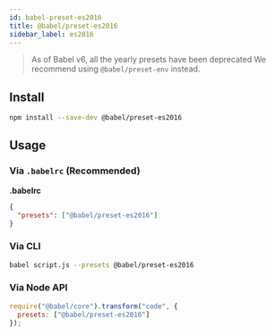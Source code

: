 ```yaml
---
id: babel-preset-es2016
title: @babel/preset-es2016
sidebar_label: es2016
---
```


> As of Babel v6, all the yearly presets have been deprecated
> We recommend using `@babel/preset-env` instead.

## Install

```sh
npm install --save-dev @babel/preset-es2016
```

## Usage

### Via `.babelrc` (Recommended)

**.babelrc**

```json
{
  "presets": ["@babel/preset-es2016"]
}
```

### Via CLI

```sh
babel script.js --presets @babel/preset-es2016
```

### Via Node API

```javascript
require("@babel/core").transform("code", {
  presets: ["@babel/preset-es2016"]
});
```

